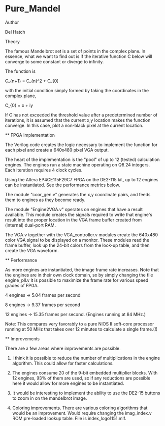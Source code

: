 # Pure_Mandel

Author

Del Hatch

Theory

The famous Mandelbrot set is a set of points in the complex plane. In essence, what we want to find out is if the iterative function C below will converge to some constant or diverge to infinity.

The function is

C_{n+1} = C_{n}^2 + C_{0}

with the initial condition simply formed by taking the coordinates in the complex plane,

C_{0} = x + iy

If C has not exceeded the threshold value after a predetermined number of iterations, it is assumed that the current x,y location makes the function converge. In this case, plot a non-black pixel at the current location.

** FPGA Implementation

The Verilog code creates the logic necessary to implement the function for each pixel and create a 640x480 pixel VGA output.

The heart of the implementation is the "pool" of up to 12 (tested) calculation engines. The engines run a state machine operating on Q8.24 integers. Each iteration requires 4 clock cycles.

Using the Altera EP4CE115F29C7 FPGA on the DE2-115 kit, up to 12 engines can be instantiated. See the performance metrics below.

The module "coor_gen.v" generates the x,y coordinate pairs, and feeds them to engines as they become ready.

The module "Engine2VGA.v" operates on engines that have a result available. This module creates the signals required to write that engine's result into the proper location in the VGA frame buffer created from (internal) dual-port RAM.

The VGA.v together with the VGA_controller.v modules create the 640x480 color VGA signal to be displayed on a monitor. These modules read the frame buffer, look up the 24-bit colors from the look-up table, and then create the VGA waveform.

** Performance

As more engines are instantiated, the image frame rate increases. Note that the engines are in their own clock domain, so by simply changing the file engine_pll.v it is possible to maximize the frame rate for various speed grades of FPGA.

4 engines -> 5.04 frames per second

8 engines -> 9.37 frames per second

12 engines -> 15.35 frames per second. (Engines running at 84 MHz.)

Note: This compares very favorably to a pure NIOS II soft-core processor running at 50 MHz that takes over 12 minutes to calculate a single frame.(!)

** Improvements

There are a few areas where improvements are possible:

1) I think it is possible to reduce the number of multiplications in the engine algorithm. This could allow for faster calculations.

2) The engines consume 20 of the 9-bit embedded multiplier blocks. With 12 engines, 93% of them are used, so if any reductions are possible here it would allow for more engines to be instantiated.

3) It would be interesting to implement the ability to use the DE2-15 buttons to zoom in on the mandelbrot image.

4) Coloring improvements. There are various coloring algorithms that would be an improvement. Would require changing the imag_index.v ROM pre-loaded lookup table. File is index_logo1151.mif.




